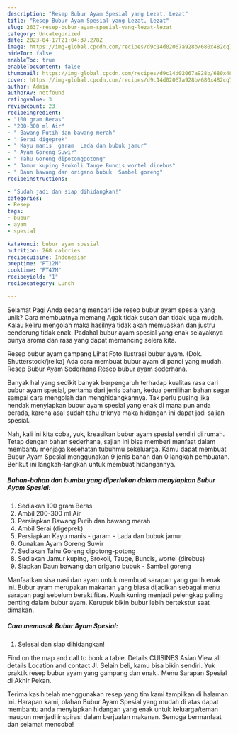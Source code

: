 ```yaml
---
description: "Resep Bubur Ayam Spesial yang Lezat, Lezat"
title: "Resep Bubur Ayam Spesial yang Lezat, Lezat"
slug: 2637-resep-bubur-ayam-spesial-yang-lezat-lezat
category: Uncategorized
date: 2023-04-17T21:04:37.278Z
image: https://img-global.cpcdn.com/recipes/d9c14d02067a928b/680x482cq70/bubur-ayam-spesial-foto-resep-utama.jpg
hideToc: false
enableToc: true
enableTocContent: false
thumbnail: https://img-global.cpcdn.com/recipes/d9c14d02067a928b/680x482cq70/bubur-ayam-spesial-foto-resep-utama.jpg
cover: https://img-global.cpcdn.com/recipes/d9c14d02067a928b/680x482cq70/bubur-ayam-spesial-foto-resep-utama.jpg
author: Admin
authorAv: notfound
ratingvalue: 3
reviewcount: 23
recipeingredient:
- "100 gram Beras"
- "200-300 ml Air"
- " Bawang Putih dan bawang merah"
- " Serai digeprek"
- " Kayu manis  garam  Lada dan bubuk jamur"
- " Ayam Goreng Suwir"
- " Tahu Goreng dipotongpotong"
- " Jamur kuping Brokoli Tauge Buncis wortel direbus"
- " Daun bawang dan origano bubuk  Sambel goreng"
recipeinstructions:

- "Sudah jadi dan siap dihidangkan!"
categories:
- Resep
tags:
- bubur
- ayam
- spesial

katakunci: bubur ayam spesial 
nutrition: 268 calories
recipecuisine: Indonesian
preptime: "PT12M"
cooktime: "PT47M"
recipeyield: "1"
recipecategory: Lunch

---
```



Selamat Pagi Anda sedang mencari ide resep bubur ayam spesial yang unik? Cara membuatnya memang Agak tidak susah dan tidak juga mudah. Kalau keliru mengolah maka hasilnya tidak akan memuaskan dan justru cenderung tidak enak. Padahal bubur ayam spesial yang enak selayaknya punya aroma dan rasa yang dapat memancing selera kita.


Resep bubur ayam gampang Lihat Foto Ilustrasi bubur ayam. (Dok. Shutterstock/jreika) Ada cara membuat bubur ayam di panci yang mudah. Resep Bubur Ayam Sederhana Resep bubur ayam sederhana.

Banyak hal yang sedikit banyak berpengaruh terhadap kualitas rasa dari bubur ayam spesial, pertama dari jenis bahan, kedua pemilihan bahan segar sampai cara mengolah dan menghidangkannya. Tak perlu pusing jika hendak menyiapkan bubur ayam spesial yang enak di mana pun anda berada, karena asal sudah tahu triknya maka hidangan ini dapat jadi sajian spesial.


Nah, kali ini kita coba, yuk, kreasikan bubur ayam spesial sendiri di rumah. Tetap dengan bahan sederhana, sajian ini bisa memberi manfaat dalam membantu menjaga kesehatan tubuhmu sekeluarga. Kamu dapat membuat Bubur Ayam Spesial menggunakan 9 jenis bahan dan 0 langkah pembuatan. Berikut ini langkah-langkah untuk membuat hidangannya.

<!--inarticleads1-->

##### Bahan-bahan dan bumbu yang diperlukan dalam menyiapkan Bubur Ayam Spesial:

1. Sediakan 100 gram Beras
1. Ambil 200-300 ml Air
1. Persiapkan  Bawang Putih dan bawang merah
1. Ambil  Serai (digeprek)
1. Persiapkan  Kayu manis - garam - Lada dan bubuk jamur
1. Gunakan  Ayam Goreng Suwir
1. Sediakan  Tahu Goreng dipotong-potong
1. Sediakan  Jamur kuping, Brokoli, Tauge, Buncis, wortel (direbus)
1. Siapkan  Daun bawang dan origano bubuk - Sambel goreng


Manfaatkan sisa nasi dan ayam untuk membuat sarapan yang gurih enak ini. Bubur ayam merupakan makanan yang biasa dijadikan sebagai menu sarapan pagi sebelum beraktifitas. Kuah kuning menjadi pelengkap paling penting dalam bubur ayam. Kerupuk bikin bubur lebih bertekstur saat dimakan. 

<!--inarticleads2-->

##### Cara memasak Bubur Ayam Spesial:


1. Selesai dan siap dihidangkan!

Find on the map and call to book a table. Details CUISINES Asian View all details Location and contact Jl. Selain beli, kamu bisa bikin sendiri. Yuk praktik resep bubur ayam yang gampang dan enak.. Menu Sarapan Spesial di Akhir Pekan. 

Terima kasih telah menggunakan resep yang tim kami tampilkan di halaman ini. Harapan kami, olahan Bubur Ayam Spesial yang mudah di atas dapat membantu anda menyiapkan hidangan yang enak untuk keluarga/teman maupun menjadi inspirasi dalam berjualan makanan. Semoga bermanfaat dan selamat mencoba!
